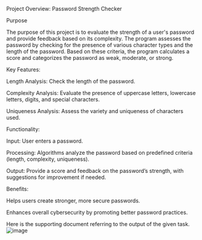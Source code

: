 Project Overview: Password Strength Checker


Purpose


The purpose of this project is to evaluate the strength of a user's password and provide feedback based on its complexity. The program assesses the password by checking for the presence of various character types and the length of the password. Based on these criteria, the program calculates a score and categorizes the password as weak, moderate, or strong.


Key Features:


Length Analysis: Check the length of the password.


Complexity Analysis: Evaluate the presence of uppercase letters, lowercase letters, digits, and special characters.


Uniqueness Analysis: Assess the variety and uniqueness of characters used.


Functionality:


Input: User enters a password.


Processing: Algorithms analyze the password based on predefined criteria (length, complexity, uniqueness).


Output: Provide a score and feedback on the password’s strength, with suggestions for improvement if needed.


Benefits:


Helps users create stronger, more secure passwords.


Enhances overall cybersecurity by promoting better password practices.


Here is the supporting document referring to the output of the given task.
![image](https://github.com/user-attachments/assets/12a050b1-695a-4935-a64f-06d88c04404c)

